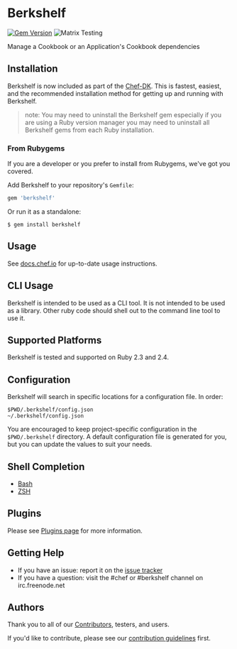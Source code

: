 # Berkshelf
[![Gem Version](https://img.shields.io/gem/v/berkshelf.svg)][gem]
![Matrix Testing](https://github.com/berkshelf/berkshelf/workflows/Matrix%20Testing/badge.svg?branch=master)

[gem]: https://rubygems.org/gems/berkshelf

Manage a Cookbook or an Application's Cookbook dependencies

## Installation

Berkshelf is now included as part of the [Chef-DK](https://downloads.chef.io/chef-dk/). This is fastest, easiest, and the recommended installation method for getting up and running with Berkshelf.

> note: You may need to uninstall the Berkshelf gem especially if you are using a Ruby version manager you may need to uninstall all Berkshelf gems from each Ruby installation.

### From Rubygems

If you are a developer or you prefer to install from Rubygems, we've got you covered.

Add Berkshelf to your repository's `Gemfile`:

```ruby
gem 'berkshelf'
```

Or run it as a standalone:

```shell
$ gem install berkshelf
```

## Usage

See [docs.chef.io](https://docs.chef.io/berkshelf.html) for up-to-date usage instructions.

## CLI Usage

Berkshelf is intended to be used as a CLI tool.  It is not intended to be used as a library.  Other ruby code should shell out to the command line tool to use it.

## Supported Platforms

Berkshelf is tested and supported on Ruby 2.3 and 2.4.

## Configuration

Berkshelf will search in specific locations for a configuration file. In order:

    $PWD/.berkshelf/config.json
    ~/.berkshelf/config.json

You are encouraged to keep project-specific configuration in the `$PWD/.berkshelf` directory. A default configuration file is generated for you, but you can update the values to suit your needs.

## Shell Completion

- [Bash](https://github.com/berkshelf/berkshelf-bash-plugin)
- [ZSH](https://github.com/berkshelf/berkshelf-zsh-plugin)

## Plugins

Please see [Plugins page](https://github.com/berkshelf/berkshelf/blob/master/PLUGINS.md) for more information.

## Getting Help

* If you have an issue: report it on the [issue tracker](https://github.com/berkshelf/berkshelf/issues)
* If you have a question: visit the #chef or #berkshelf channel on irc.freenode.net

## Authors

Thank you to all of our [Contributors](https://github.com/berkshelf/berkshelf/graphs/contributors), testers, and users.

If you'd like to contribute, please see our [contribution guidelines](https://github.com/berkshelf/berkshelf/blob/master/CONTRIBUTING.md) first.

